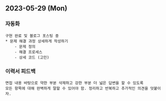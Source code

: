 ## 2023-05-29 (Mon)

### 자동화
    구현 완료 및 블로그 포스팅 중
    * 문제 해결 과정 상세하게 작성하기
        - 문제 정의
        - 해결 프로세스
        - 상세 코드 (고민)

### 이력서 피드백
    면접 내용 바탕으로 약한 부분 삭제하고 강한 부분 더 넓은 답변을 할 수 있도록
    모든 항목에 대해 완벽하게 말할 수 있어야 함. 정리하고 반복하고 추가적인 의견을 덧붙이자.